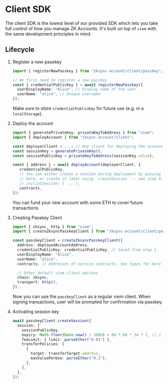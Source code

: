 # Client SDK

The client SDK is the lowest level of our provided SDK which lets you take full
control of how you manage ZK Accounts. It's built on top of `viem` with the same
development principles in mind.

## Lifecycle

1. Register a new passkey

   ```ts
   import { registerNewPasskey } from "zksync-account/client/passkey";

   // We first need to register a new passkey
   const { credentialPublicKey } = await registerNewPasskey({
     userDisplayName: "Alice", // Display name of the user
     userName: "alice", // Unique username
   });
   ```

   Make sure to store `credentialPublicKey` for future use (e.g. in a
   `localStorage`).

2. Deploy the account

   ```ts
   import { generatePrivateKey, privateKeyToAddress } from "viem";
   import { deployAccount } from "zksync-account/client";

   const deployerClient = ...; // Any client for deploying the account, make sure it has enough balance to cover the deployment cost
   const sessionKey = generatePrivateKey();
   const sessionPublicKey = privateKeyToAddress(sessionKey.value);

   const { address } = await deployAccount(deployerClient, {
      credentialPublicKey,
      // You can either create a session during deployment by passing a spec
      // here, or create it later using `createSession` -- see step 4.
      // initialSession: { ... },
      contracts,
   });
   ```

   You can fund your new account with some ETH to cover future transactions.

3. Creating Passkey Client

   ```ts
   import { zksync, http } from "viem";
   import { createZksyncPasskeyClient } from "zksync-account/client/passkey";

   const passkeyClient = createZksyncPasskeyClient({
     address: deployedAccountAddress,
     credentialPublicKey: credentialPublicKey, // Saved from step 1
     userDisplayName: "Alice",
     userName: "alice",
     contracts, // Addresses of service contracts. See types for more information

     // Other default viem client options
     chain: zksync,
     transport: http(),
   });
   ```

   Now you can use the `passkeyClient` as a regular viem client. When signing
   transactions, user will be prompted for confirmation via passkey.

4. Activating session key

   ```ts
   await passkeyClient.createSession({
     session: {
       sessionPublicKey,
       expiry: Math.floor(Date.now() / 1000) + 60 * 60 * 24 * 7, // 1 week
       feeLimit: { limit: parseEther("0.01") },
       transferPolicies: [
         {
           target: transferTarget.address,
           maxValuePerUse: parseEther("0.1"),
         },
       ],
     },
   });
   ```
